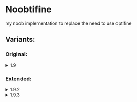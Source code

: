 # Noobtifine
my noob implementation to replace the need to use optifine  
## Variants:
### Original:
<details>
  <summary>1.9</summary>
  
**Antialiasing shader:** sildurs basic shaders  
**Loader:** quilt-loader  
**Mods:**
- [Better Mount HUD](https://modrinth.com/mod/better-mount-hud/versions)
- [Bobby](https://modrinth.com/mod/bobby)
- [Capes](https://modrinth.com/mod/capes)
- [ClothConfig](https://modrinth.com/mod/cloth-config)
- [Continuity](https://modrinth.com/mod/continuity)
- [DynamicFps](https://modrinth.com/mod/dynamic-fps)
- [EntityCulling](https://modrinth.com/mod/entityculling)
- [FabricLanguageKotlin](https://modrinth.com/mod/fabric-language-kotlin)
- [FerriteCore](https://modrinth.com/mod/ferrite-core/versions)
- [ImmediatelyFast](https://modrinth.com/mod/immediatelyfast/versions)
- [Indium](https://modrinth.com/mod/indium/versions)
- [Iris](https://modrinth.com/mod/iris/versions)
- [Krypton](https://modrinth.com/mod/krypton/versions)
- [LambdaBetterGrass](https://modrinth.com/mod/lambdabettergrass/versions)
- [LambDynamicLights](https://modrinth.com/mod/lambdynamiclights/versions)
- [Lithium](https://modrinth.com/mod/lithium/versions)
- [MemoryLeakFix](https://modrinth.com/mod/memoryleakfix/versions)
- [ModMenu](https://modrinth.com/mod/modmenu/versions)
- [MoreChatHistory](https://modrinth.com/mod/morechathistory/versions)
- [NoTelemetry](https://modrinth.com/mod/no-telemetry/versions)
- [qfapi](https://modrinth.com/mod/qsl-biomefix/versions)
- [reesesSodiumOptions](https://modrinth.com/mod/reeses-sodium-options/versions)
- [RemoveRelodingScreen](https://modrinth.com/mod/rrls/versions)
- [SodiumExtra](https://modrinth.com/mod/sodium-extra/versions)
- [Sodium](https://modrinth.com/mod/sodium/versions)
- [TimestampChat](https://modrinth.com/mod/timestamp-chat/versions)
- [yetAnotherConfigLib](https://modrinth.com/mod/yacl/versions)
- [Zoomify](https://modrinth.com/mod/zoomify/versions)
</details>

### Extended:
<details>
  <summary>1.9.2</summary>
  
**Antialiasing shader:** Sildur's+Basic+Shaders+v2.1+Fast.zip.txt  
**Loader:** fabric-loader-0.14.23-1.20.1

**Mods:**
- [Appleskin](https://modrinth.com/mod/appleskin/versions)
- [BetterControls](https://modrinth.com/mod/better-controls/versions)
- [BetterMountHUD](https://modrinth.com/mod/better-mount-hud/versions)
- [Bobby](https://modrinth.com/mod/bobby/versions)
- [Capes](https://modrinth.com/mod/capes/versions)
- [ClothConfig](https://modrinth.com/mod/cloth-config/versions)
- [Continuity](https://modrinth.com/mod/continuity/versions)
- [DynamicFPS](https://modrinth.com/mod/dynamic-fps/versions)
- [E4mc](https://modrinth.com/mod/e4mc/versions)
- [EntityCulling](https://modrinth.com/mod/entityculling/versions)
- [FabricAPI](https://modrinth.com/mod/fabric-api/versions)
- [Carpet](https://modrinth.com/mod/carpet/versions)
- [FabricLanguageKotlin](https://modrinth.com/mod/fabric-language-kotlin/versions)
- [FerriteCore](https://modrinth.com/mod/ferrite-core/versions)
- [ImmediatelyFast](https://modrinth.com/mod/immediatelyfast/versions)
- [Indium](https://modrinth.com/mod/indium/versions)
- [Iris](https://modrinth.com/mod/iris/versions)
- [ItemScroller](https://www.curseforge.com/minecraft/mc-mods/item-scroller/files/all?page=1&pageSize=20)
- [Krypton](https://modrinth.com/mod/krypton/versions)
- [Lambdynamiclights](https://modrinth.com/mod/lambdynamiclights/versions)
- [Litematica](https://www.curseforge.com/minecraft/mc-mods/litematica/files/all?page=1&pageSize=20)
- [Lithium](https://modrinth.com/mod/lithium/versions)
- [Malilib](https://www.curseforge.com/minecraft/mc-mods/malilib/files/all?page=1&pageSize=20)
- [MemoryLeakFix](https://modrinth.com/mod/memoryleakfix/versions)
- [Minihud](https://www.curseforge.com/minecraft/mc-mods/minihud/files/all?page=1&pageSize=20)
- [ModMenu](https://modrinth.com/mod/modmenu/versions)
- [MoreChatHistory](https://modrinth.com/mod/morechathistory/versions)
- [MoreCulling](https://modrinth.com/mod/moreculling/versions)
- [NoTelemetry](https://modrinth.com/mod/no-telemetry/versions)
- [ReesesSodiumOptions](https://modrinth.com/mod/reeses-sodium-options/versions)
- [RemoveReloadingScreen](https://modrinth.com/mod/rrls/versions)
- [SodiumExtra](https://modrinth.com/mod/sodium-extra/versions)
- [Sodium](https://modrinth.com/mod/sodium/versions)
- [Stendhal](https://modrinth.com/mod/stendhal/versions)
- [TimestampChat](https://modrinth.com/mod/timestamp-chat/versions)
- [Tweakaroo](https://www.curseforge.com/minecraft/mc-mods/tweakeroo/files/all?page=1&pageSize=20)
- [YetAnotherConfigLib](https://modrinth.com/mod/yacl/versions)
- [Zoomify](https://modrinth.com/mod/zoomify/versions)
</details>
<details>
  <summary>1.9.3</summary>
  
**Antialiasing shader:** Sildur's+Basic+Shaders+v2.1+Fast.zip.txt  
**Loader:** fabric-loader-0.14.23-1.20.1

**Mods:**  
QoL:
- [Areas](https://modrinth.com/mod/areas/versions)
- [Appleskin](https://modrinth.com/mod/appleskin/versions)
- [BetterControls](https://modrinth.com/mod/better-controls/versions)
- [BetterMountHUD](https://modrinth.com/mod/better-mount-hud/versions)
- [E4mc](https://modrinth.com/mod/e4mc/versions)
- [Carpet](https://modrinth.com/mod/carpet/versions)
- [ItemScroller](https://www.curseforge.com/minecraft/mc-mods/item-scroller/files/all?page=1&pageSize=20)
- [InventoryTabs](https://modrinth.com/mod/inventory-tabs/versions)
- [Litematica](https://www.curseforge.com/minecraft/mc-mods/litematica/files/all?page=1&pageSize=20)
- [Malilib](https://www.curseforge.com/minecraft/mc-mods/malilib/files/all?page=1&pageSize=20)
- [Minihud](https://www.curseforge.com/minecraft/mc-mods/minihud/files/all?page=1&pageSize=20)
- [MoreChatHistory](https://modrinth.com/mod/morechathistory/versions)
- ModDetectionPreventer
- [NoTelemetry](https://modrinth.com/mod/no-telemetry/versions)
- [RemoveReloadingScreen](https://modrinth.com/mod/rrls/versions)
- [Stendhal](https://modrinth.com/mod/stendhal/versions)
- [ShulkerBoxTooltip](https://modrinth.com/mod/shulkerboxtooltip/versions)
- [TimestampChat](https://modrinth.com/mod/timestamp-chat/versions)
- [Tweakaroo](https://www.curseforge.com/minecraft/mc-mods/tweakeroo/files/all?page=1&pageSize=20)
- [Zoomify](https://modrinth.com/mod/zoomify/versions)

Performance:
- [Bobby](https://modrinth.com/mod/bobby/versions)
- [DynamicFPS](https://modrinth.com/mod/dynamic-fps/versions)
- [DistantHorizons](https://modrinth.com/mod/distanthorizons/versions)
- [EntityCulling](https://modrinth.com/mod/entityculling/versions)
- [EnhancedBlockEntities](https://modrinth.com/mod/ebe/versions)
- [FabricAPI](https://modrinth.com/mod/fabric-api/versions)
- [FerriteCore](https://modrinth.com/mod/ferrite-core/versions)
- [ImmediatelyFast](https://modrinth.com/mod/immediatelyfast/versions)
- [Indium](https://modrinth.com/mod/indium/versions)
- [Iris](https://modrinth.com/mod/iris/versions)
- [Krypton](https://modrinth.com/mod/krypton/versions)
- [Lithium](https://modrinth.com/mod/lithium/versions)
- [MoreCulling](https://modrinth.com/mod/moreculling/versions)
- [ModernFix](https://modrinth.com/mod/modernfix/versions)
- [Nvidium](https://modrinth.com/mod/nvidium/versions)
- [ResolutionControl+](https://modrinth.com/mod/resolution-control-plus/versions)
- [SodiumExtra](https://modrinth.com/mod/sodium-extra/versions)
- [Sodium](https://modrinth.com/mod/sodium/versions)
- [VeryManyPlayers](https://modrinth.com/mod/vmp-fabric/versions)

Cosmetics:
- [Animatica](https://modrinth.com/mod/animatica/versions)
- [Capes](https://modrinth.com/mod/capes/versions)
- [CITResewn](https://modrinth.com/mod/cit-resewn/versions)
- [Continuity](https://modrinth.com/mod/continuity/versions)
- [EntityModelFeatures](https://modrinth.com/mod/entity-model-features/versions)
- [EntityTextureFeatures](https://modrinth.com/mod/entitytexturefeatures/versions)
- [FabricSkyboxes](https://modrinth.com/mod/fabricskyboxes/versions)
- [FabricSkyboxesInterop](https://modrinth.com/mod/fabricskyboxes-interop/versions)
- [Lambdynamiclights](https://modrinth.com/mod/lambdynamiclights/versions)
- [Polytone](https://modrinth.com/mod/polytone/versions)
- [SuperBetterGrass](https://www.curseforge.com/minecraft/mc-mods/super-better-grass/files/all?page=1&pageSize=20)

Library/support:
- [ClothConfig](https://modrinth.com/mod/cloth-config/versions)
- [FabricLanguageKotlin](https://modrinth.com/mod/fabric-language-kotlin/versions)
- [ModMenu](https://modrinth.com/mod/modmenu/versions)
- [ReesesSodiumOptions](https://modrinth.com/mod/reeses-sodium-options/versions)
- [YetAnotherConfigLib](https://modrinth.com/mod/yacl/versions)

</details>
